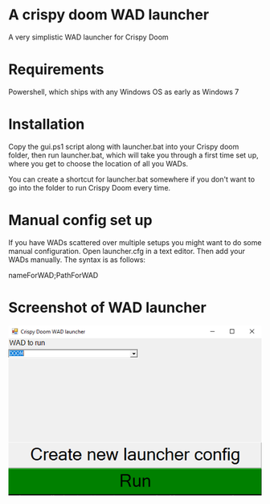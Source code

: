 # A crispy doom WAD launcher
A very simplistic WAD launcher for Crispy Doom

# Requirements
Powershell, which ships with any Windows OS as early as Windows 7 

# Installation
Copy the gui.ps1 script along with launcher.bat into your Crispy doom folder, then run launcher.bat, which will take you through a first time set up, where you get to choose the location of all you WADs.

You can create a shortcut for launcher.bat somewhere if you don't want to go into the folder to run Crispy Doom every time.

# Manual config set up
If you have WADs scattered over multiple setups you might want to do some manual configuration. Open launcher.cfg in a text editor. Then add your WADs manually. The syntax is as follows:

nameForWAD;PathForWAD

# Screenshot of WAD launcher
![Launcher_screenshot](https://raw.githubusercontent.com/Mymaqn/crispy-doom-wad-launcher/main/Screenshots/WAD_launcher1.png)
